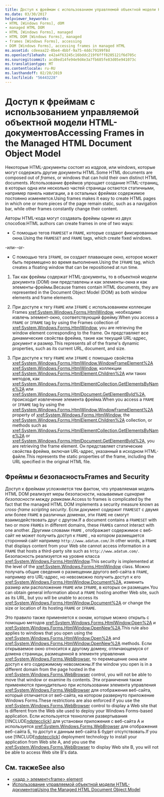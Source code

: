 ```yaml
---
title: Доступ к фреймам с использованием управляемой объектной модели HTML-документов
ms.date: 03/30/2017
helpviewer_keywords:
- HTML [Windows Forms], dOM
- managed HTML DOM
- HTML [Windows Forms], managed
- HTML DOM [Windows Forms], managed
- frames [Windows Forms], accessing
- DOM [Windows Forms], accessing frames in managed HTML
ms.assetid: cdeeaa22-0be4-4bbf-9a75-4ddc79199f8d
ms.openlocfilehash: e42a4f63245c16bddc219f6fff8205121f6d705c
ms.sourcegitcommit: acd8ed14fe94e9d4e3a7fb685fe83d05e941073c
ms.translationtype: MT
ms.contentlocale: ru-RU
ms.lasthandoff: 02/20/2019
ms.locfileid: "56443228"
---
```

# <a name="accessing-frames-in-the-managed-html-document-object-model"></a><span data-ttu-id="9f1bb-102">Доступ к фреймам с использованием управляемой объектной модели HTML-документов</span><span class="sxs-lookup"><span data-stu-id="9f1bb-102">Accessing Frames in the Managed HTML Document Object Model</span></span>
<span data-ttu-id="9f1bb-103">Некоторые HTML-документы состоят из *кадров*, или windows, которые могут содержать другие документы HTML.</span><span class="sxs-lookup"><span data-stu-id="9f1bb-103">Some HTML documents are composed out of *frames*, or windows that can hold their own distinct HTML documents.</span></span> <span data-ttu-id="9f1bb-104">Использование фреймов упрощает создание HTML-страниц, в которых одна или несколько частей страницы остаются статичными, например панель навигации, а в остальных фреймах содержимое постоянно изменяется.</span><span class="sxs-lookup"><span data-stu-id="9f1bb-104">Using frames makes it easy to create HTML pages in which one or more pieces of the page remain static, such as a navigation bar, while other frames constantly change their content.</span></span>  
  
 <span data-ttu-id="9f1bb-105">Авторы HTML-кода могут создавать фреймы одним из двух способов:</span><span class="sxs-lookup"><span data-stu-id="9f1bb-105">HTML authors can create frames in one of two ways:</span></span>  
  
-   <span data-ttu-id="9f1bb-106">С помощью тегов `FRAMESET` и `FRAME`, которые создают фиксированные окна.</span><span class="sxs-lookup"><span data-stu-id="9f1bb-106">Using the `FRAMESET` and `FRAME` tags, which create fixed windows.</span></span>  
  
 <span data-ttu-id="9f1bb-107">-или-</span><span class="sxs-lookup"><span data-stu-id="9f1bb-107">-or-</span></span>  
  
-   <span data-ttu-id="9f1bb-108">С помощью тега `IFRAME`, он создает плавающее окно, которое может быть перемещено во время выполнения.</span><span class="sxs-lookup"><span data-stu-id="9f1bb-108">Using the `IFRAME` tag, which creates a floating window that can be repositioned at run time.</span></span>  
  
1.  <span data-ttu-id="9f1bb-109">Так как фреймы содержат HTML-документы, то в объектной модели документа (DOM) они представлены и как элементы-окна и как элементы-фреймы.</span><span class="sxs-lookup"><span data-stu-id="9f1bb-109">Because frames contain HTML documents, they are represented in the Document Object Model (DOM) as both window elements and frame elements.</span></span>  
  
2.  <span data-ttu-id="9f1bb-110">При доступе к тегу `FRAME` или `IFRAME` с использованием коллекции Frames <xref:System.Windows.Forms.HtmlWindow>, необходимо извлечь элемент-окно, соответствующий фрейму.</span><span class="sxs-lookup"><span data-stu-id="9f1bb-110">When you access a `FRAME` or `IFRAME` tag by using the Frames collection of <xref:System.Windows.Forms.HtmlWindow>, you are retrieving the window element corresponding to the frame.</span></span> <span data-ttu-id="9f1bb-111">Он представляет все динамические свойства фрейма, такие как текущий URL-адрес, документ и размер.</span><span class="sxs-lookup"><span data-stu-id="9f1bb-111">This represents all of the frame's dynamic properties, such as its current URL, document, and size.</span></span>  
  
3.  <span data-ttu-id="9f1bb-112">При доступе к тегу `FRAME` или `IFRAME` с помощью свойства <xref:System.Windows.Forms.HtmlWindow.WindowFrameElement%2A> <xref:System.Windows.Forms.HtmlWindow>, коллекции <xref:System.Windows.Forms.HtmlElement.Children%2A> или таких методов, как <xref:System.Windows.Forms.HtmlElementCollection.GetElementsByName%2A> или <xref:System.Windows.Forms.HtmlDocument.GetElementById%2A>, происходит извлечение элемента фрейма.</span><span class="sxs-lookup"><span data-stu-id="9f1bb-112">When you access a `FRAME` or `IFRAME` tag by using the <xref:System.Windows.Forms.HtmlWindow.WindowFrameElement%2A> property of <xref:System.Windows.Forms.HtmlWindow>, the <xref:System.Windows.Forms.HtmlElement.Children%2A> collection, or methods such as <xref:System.Windows.Forms.HtmlElementCollection.GetElementsByName%2A> or <xref:System.Windows.Forms.HtmlDocument.GetElementById%2A>, you are retrieving the frame element.</span></span> <span data-ttu-id="9f1bb-113">Он представляет статические свойства фрейма, включая URL-адрес, указанный в исходном HTML-файле.</span><span class="sxs-lookup"><span data-stu-id="9f1bb-113">This represents the static properties of the frame, including the URL specified in the original HTML file.</span></span>  
  
## <a name="frames-and-security"></a><span data-ttu-id="9f1bb-114">Фреймы и безопасность</span><span class="sxs-lookup"><span data-stu-id="9f1bb-114">Frames and Security</span></span>  
 <span data-ttu-id="9f1bb-115">Доступ к фреймам усложняется тем фактом, что управляемая модель HTML DOM реализует меры безопасности, называемые *сценария безопасности между рамками*.</span><span class="sxs-lookup"><span data-stu-id="9f1bb-115">Access to frames is complicated by the fact that the managed HTML DOM implements a security measure known as *cross-frame scripting security*.</span></span> <span data-ttu-id="9f1bb-116">Если документ содержит `FRAMESET` с двумя или более `FRAME` в различных доменах, эти `FRAME` не смогут взаимодействовать друг с другом.</span><span class="sxs-lookup"><span data-stu-id="9f1bb-116">If a document contains a `FRAMESET` with two or more `FRAME`s in different domains, these `FRAME`s cannot interact with one another.</span></span> <span data-ttu-id="9f1bb-117">Другими словами `FRAME` , отображает содержимое с веб-сайт не может получить доступ к `FRAME` , на котором размещается сторонний сайт например `http://www.adatum.com/`.</span><span class="sxs-lookup"><span data-stu-id="9f1bb-117">In other words, a `FRAME` that displays content from your Web site cannot access information in a `FRAME` that hosts a third-party site such as `http://www.adatum.com/`.</span></span> <span data-ttu-id="9f1bb-118">Безопасность реализуется на уровне класса <xref:System.Windows.Forms.HtmlWindow>.</span><span class="sxs-lookup"><span data-stu-id="9f1bb-118">This security is implemented at the level of the <xref:System.Windows.Forms.HtmlWindow> class.</span></span> <span data-ttu-id="9f1bb-119">Можно получать общие сведения о размещении другого веб-сайта в `FRAME`, например его URL-адрес, но невозможно получить доступ к его <xref:System.Windows.Forms.HtmlWindow.Document%2A>, изменить размер или расположение `FRAME` или `IFRAME`, в которых он размещен.</span><span class="sxs-lookup"><span data-stu-id="9f1bb-119">You can obtain general information about a `FRAME` hosting another Web site, such as its URL, but you will be unable to access its <xref:System.Windows.Forms.HtmlWindow.Document%2A> or change the size or location of its hosting `FRAME` or `IFRAME`.</span></span>  
  
 <span data-ttu-id="9f1bb-120">Это правило также применяется к окнам, которые можно открыть с помощью методов <xref:System.Windows.Forms.HtmlWindow.Open%2A> и <xref:System.Windows.Forms.HtmlWindow.OpenNew%2A>.</span><span class="sxs-lookup"><span data-stu-id="9f1bb-120">This rule also applies to windows that you open using the <xref:System.Windows.Forms.HtmlWindow.Open%2A> and <xref:System.Windows.Forms.HtmlWindow.OpenNew%2A> methods.</span></span> <span data-ttu-id="9f1bb-121">Если открываемое окно относится к другому домену, отличающемуся от домена страницы, размещенной в элементе управления <xref:System.Windows.Forms.WebBrowser>, то перемещение окна или доступ к его содержимому невозможны.</span><span class="sxs-lookup"><span data-stu-id="9f1bb-121">If the window you open is in a different domain from the page hosted in the <xref:System.Windows.Forms.WebBrowser> control, you will not be able to move that window or examine its contents.</span></span> <span data-ttu-id="9f1bb-122">Эти ограничения также применяются принудительно при использовании элемента управления <xref:System.Windows.Forms.WebBrowser> для отображения веб-сайта, который отличается от веб-сайта, на котором развернуто приложение Windows Forms.</span><span class="sxs-lookup"><span data-stu-id="9f1bb-122">These restrictions are also enforced if you use the <xref:System.Windows.Forms.WebBrowser> control to display a Web site that is different from the Web site used to deploy your Windows Forms-based application.</span></span> <span data-ttu-id="9f1bb-123">Если используется технология развертывания [!INCLUDE[ndptecclick](../../../../includes/ndptecclick-md.md)] для установки приложения с веб-сайта A и используется <xref:System.Windows.Forms.WebBrowser> для отображения веб-сайта Б, то доступ к данным веб-сайта Б будет отсутствовать.</span><span class="sxs-lookup"><span data-stu-id="9f1bb-123">If you use [!INCLUDE[ndptecclick](../../../../includes/ndptecclick-md.md)] deployment technology to install your application from Web site A, and you use the <xref:System.Windows.Forms.WebBrowser> to display Web site B, you will not be able to access Web site B's data.</span></span>  
  
## <a name="see-also"></a><span data-ttu-id="9f1bb-124">См. также</span><span class="sxs-lookup"><span data-stu-id="9f1bb-124">See also</span></span>
- [<span data-ttu-id="9f1bb-125">\<кадр > элемент</span><span class="sxs-lookup"><span data-stu-id="9f1bb-125">\<frame> element</span></span>](https://developer.mozilla.org/docs/Web/HTML/Element/frame)
- [<span data-ttu-id="9f1bb-126">Использование управляемой объектной модели HTML-документов</span><span class="sxs-lookup"><span data-stu-id="9f1bb-126">Using the Managed HTML Document Object Model</span></span>](../../../../docs/framework/winforms/controls/using-the-managed-html-document-object-model.md)

